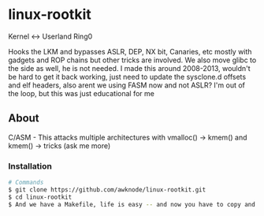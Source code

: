 # linux-rootkit
 Kernel <-> Userland
 Ring0

Hooks the LKM and bypasses ASLR, DEP, NX bit, Canaries, etc mostly with gadgets and ROP chains but other tricks are involved. We also move glibc to the side as well, he is not needed. I made this around 2008-2013, wouldn't be hard to get it back working, just need to update the sysclone.d offsets and elf headers, also arent we using FASM now and not ASLR? I'm out of the loop, but this was just educational for me

## About

C/ASM - This attacks multiple architectures with vmalloc() -> kmem() and kmem() -> tricks (ask me more) 

### Installation

```bash
# Commands
$ git clone https://github.com/awknode/linux-rootkit.git
$ cd linux-rootkit
$ And we have a Makefile, life is easy -- and now you have to copy and paste this line by line if thats how you work 0.0
